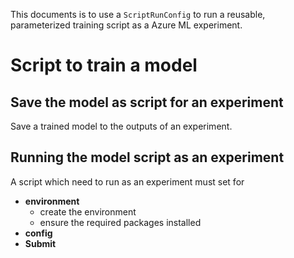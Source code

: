 This documents is to use a ``ScriptRunConfig`` to run a reusable, parameterized training script as a Azure ML experiment.



# Script to train a model

## Save the model as script for an experiment

Save a trained model to the outputs of an experiment.



## Running the model script as an experiment

A script which need to run as an experiment must set for

* **environment**
  * create the environment
  * ensure the required packages installed
* **config**
* **Submit**